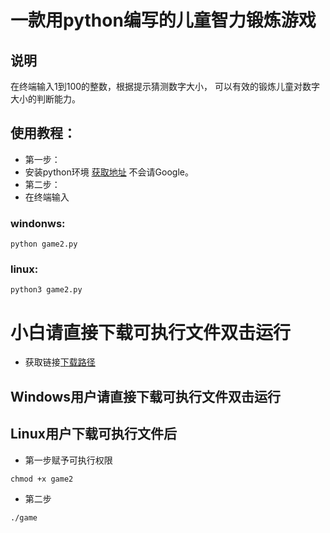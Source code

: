 # 一款用python编写的儿童智力锻炼游戏
## 说明
在终端输入1到100的整数，根据提示猜测数字大小，
可以有效的锻炼儿童对数字大小的判断能力。
## 使用教程：
- 第一步：
- 安装python环境 [获取地址](https://www.python.org/downloads) 不会请Google。
- 第二步：
- 在终端输入
### windonws: 
```
python game2.py
```
### linux:
```
python3 game2.py
```
# 小白请直接下载可执行文件双击运行
- 获取链接[下载路径](https://github.com/mlmmlm/Numbers-game/releases)
## Windows用户请直接下载可执行文件双击运行
## Linux用户下载可执行文件后
- 第一步赋予可执行权限
```
chmod +x game2
```
- 第二步
```
./game
```
